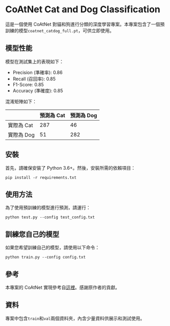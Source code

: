 # CoAtNet Cat and Dog Classification

這是一個使用 CoAtNet 對貓和狗進行分類的深度學習專案。本專案包含了一個預訓練的模型`coatnet_catdog_full.pt`，可供立即使用。

## 模型性能

模型在測試集上的表現如下：

- Precision (準確率): 0.86
- Recall (召回率): 0.85
- F1-Score: 0.85
- Accuracy (準確度): 0.85

混淆矩陣如下：

|            | 預測為 Cat | 預測為 Dog |
| ---------- | ---------- | ---------- |
| 實際為 Cat | 287        | 46         |
| 實際為 Dog | 51         | 282        |

## 安裝

首先，請確保安裝了 Python 3.6+。然後，安裝所需的依賴項目：

```
pip install -r requirements.txt
```

## 使用方法

為了使用預訓練的模型進行預測，請運行：

```
python test.py --config test_config.txt
```

## 訓練您自己的模型

如果您希望訓練自己的模型，請使用以下命令：

```
python train.py --config config.txt
```

## 參考

本專案的 CoAtNet 實現參考自[這裡](https://github.com/chinhsuanwu/coatnet-pytorch)。感謝原作者的貢獻。

## 資料

專案中包含`train`和`val`兩個資料夾，內含少量資料供展示和測試使用。

